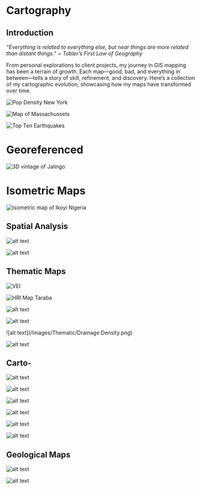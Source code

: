 # Cartography
## Introduction
*“Everything is related to everything else, but near things are more related than distant things.” ~ Tobler’s First Law of Geography*

From personal explorations to client projects, my journey in GIS mapping has been a terrain of growth. Each map—good, bad, and everything in between—tells a story of skill, refinement, and discovery. 
Here’s a collection of my cartographic evolution, showcasing how my maps have transformed over time.

![Pop Density New York](Images/TopoLayoutNY.jpg)

![Map of Massachussets](Images/Massuchessets.jpg)

![Top Ten Earthquakes](Images/TopTenEarthquakes.jpeg)



# Georeferenced
![3D vintage of Jalingo](Images/3D_VintageJalingo.jpg)

# Isometric Maps
![Isometric map of Ikoyi Nigeria](Images/iso_Ikoyi.jpeg)


## Spatial Analysis

![alt text](/Images/Thematic/nitrate_index_bubble.png)


![alt text](/Images/Thematic/nitrate_concentration.png)


## Thematic Maps
![VEI](Images/VEI_Circumpacific.png)

![HRI Map Taraba](Images/TarabaHRI.png)

![alt text](/Images/Thematic/Elevation.png)

![alt text](/Images/Thematic/Slope.png)

![alt text](/Images/Thematic/Drainage Density.png)

![alt text](/Images/Thematic/LULC.png)

## Carto-

![alt text](/Images/Topographic/Thailand-LC-01.jpg)

![alt text](/Images/Topographic/LC-Original.jpg)

![alt text](/Images/Topographic/Topo.png)

![alt text](/Images/Thematic/DrainageMap.png)

![alt text](/Images/Topographic/Lagos_Rivers.png)

![alt text](/Images/Topographic/Ibeju_Lekkki.png)


## Geological Maps
![alt text](/Images/Thematic/Geologic_map.png)

![alt text](/Images/Thematic/Geological_Map.png)

